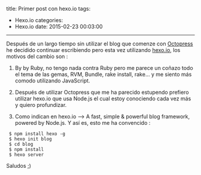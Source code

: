 title: Primer post con hexo.io
tags:
  - Hexo.io
categories:
  - Hexo.io
date: 2015-02-23 00:03:00
---
Después de un largo tiempo sin utilizar el blog que comenze con [Octopress](http://octopress.org/) he decidido continuar escribiendo pero esta vez utilizando [hexo.io](http://hexo.io), los motivos del cambio son :


 1. By by Ruby, no tengo nada contra Ruby pero me parece un coñazo todo el tema de las gemas, RVM, Bundle, rake install, rake… y me siento más comodo utilizando JavaScript.

 2. Después de utilizar Octopress que me ha parecido estupendo prefiero utilizar hexo.io que usa Node.js el cual estoy conociendo cada vez más y quiero profundizar.

 3. Como indican en hexo.io —> A fast, simple & powerful blog framework, powered by Node.js. Y así es, esto me ha convencido :


```
 $ npm install hexo -g
 $ hexo init blog
 $ cd blog
 $ npm install
 $ hexo server
```


Saludos ;)
